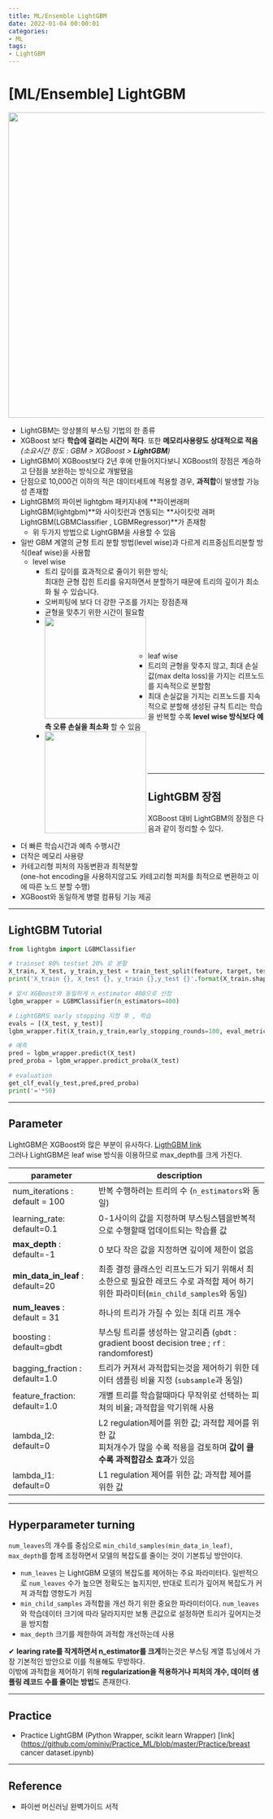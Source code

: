```yaml
---
title: ML/Ensemble LightGBM
date: 2022-01-04 00:00:01
categories:
- ML
tags:
- LightGBM
---
```


# [ML/Ensemble] LightGBM

<img src = "https://drive.google.com/uc?export=download&id=1c8mphxmfI1CjmxCXztcDNv5JhR4vGj5E" width="600px">

- LightGBM는 앙상블의 부스팅 기법의 한 종류
- XGBoost 보다 **학습에 걸리는 시간이 적다**. 또한 **메모리사용량도 상대적으로 적음** *(소요시간 정도 : GBM > XGBoost > **LightGBM**)*
- LightGBM이 XGBoost보다 2년 후에 만들어지다보니 XGBoost의 장점은 계승하고 단점을 보완하는 방식으로 개발됐음
- 단점으로 10,000건 이하의 적은 데이터세트에 적용할 경우, **과적합**이 발생할 가능성 존재함
- LightGBM의 파이썬 lightgbm 패키지내에 **파이썬래퍼 LightGBM(lightgbm)**와 사이킷런과 연동되는 **사이킷럿 래퍼 LightGBM(LGBMClassifier , LGBMRegressor)**가 존재함 
  - 위 두가지 방법으로 LightGBM을 사용할 수 있음 
- 일반 GBM 계열의 균형 트리 분할 방법(level wise)과 다르게 리프중심트리분할 방식(leaf wise)을 사용함
  - level wise 
    - 트리 깊이를 효과적으로 줄이기 위한 방식;<Br>최대한 균형 잡힌 트리를 유지하면서 분할하기 때문에 트리의 깊이가 최소화 될 수 있습니다. 
    - 오버피팅에 보다 더 강한 구조를 가지는 장점존재
    - 균형을 맞추기 위한 시간이 필요함
    - <img src = "https://drive.google.com/uc?export=download&id=1CEgPI0I2UrzxQOX3Au_EF4Z_S0Lm1O8q" width="200px" align=left>
    <br><br><br>
  - leaf wise
    - 트리의 균형을 맞추지 않고, 최대 손실값(max delta loss)을 가지는 리프노드를 지속적으로 분할함
    - 최대 손실값을 가지는 리프노드를 지속적으로 분할해 생성된 규칙 트리는 학습을 반복할 수록 **level wise 방식보다 예측 오류 손실을 최소화** 할 수 있음
    - <img src = "https://drive.google.com/uc?export=download&id=1Ik0IfIcjutP5JMBOJJITdzp_VmCas80f" width="200px" align=left>
    <br><br><br>

---

## LightGBM 장점

XGBoost 대비 LightGBM의 장점은 다음과 같이 정리할 수 있다.

- 더 빠른 학습시간과 예측 수행시간
- 더작은 메모리 사용량
- 카테고리형 피처의 자동변환과 최적분할<br>(one-hot encoding을 사용하지않고도 카테고리형 피처를 최적으로 변환하고 이에 따른 노드 분할 수행)
- XGBoost와 동일하게 병렬 컴퓨팅 기능 제공

---

## LightGBM Tutorial

```python
from lightgbm import LGBMClassifier

# trainset 80% testset 20% 로 분할
X_train, X_test, y_train,y_test = train_test_split(feature, target, test_size=0.2)
print('X_train {}, X_test {}, y_train {},y_test {}'.format(X_train.shape, X_test.shape, y_train.shape,y_test.shape));print('='*50)

# 앞서 XGBoost와 동일하게 n_estimator 400으로 선정
lgbm_wrapper = LGBMClassifier(n_estimators=400)

# LightGBM도 early stopping 지정 후 , 학습
evals = [(X_test, y_test)]
lgbm_wrapper.fit(X_train,y_train,early_stopping_rounds=100, eval_metric='logloss', eval_set=evals, verbose=False)

# 예측
pred = lgbm_wrapper.predict(X_test)
pred_proba = lgbm_wrapper.predict_proba(X_test)

# evaluation
get_clf_eval(y_test,pred,pred_proba)
print('='*50)

```

---

##  Parameter

LightGBM은 XGBoost와 많은 부분이 유사하다. [LigthGBM link](https://lightgbm.readthedocs.io/en/latest/Parameters.html)<br>그러나 LightGBM은 leaf wise 방식을 이용하므로 max_depth를 크게 가진다. 

| parameter                         | description                                                  |
| --------------------------------- | ------------------------------------------------------------ |
| num_iterations  : default = 100   | 반복 수행하려는 트리의 수 (`n_estimators`와 동일)            |
| learning_rate:  default=0.1       | 0-1사이의 값을 지정하며 부스팅스템을반복적으로 수행할때 업데이트되는 학습률 값 |
| **max_depth** : default=-1        | 0 보다 작은 값을 지정하면 깊이에 제한이 없음                 |
| **min_data_in_leaf** : default=20 | 최종 결정 클래스인 리프노드가 되기 위해서 최소한으로 필요한 레코드 수로 과적합 제어 하기위한 파라미터(`min_child_samples`와 동일) |
| **num_leaves** : default = 31     | 하나의 트리가 가질 수 있는 최대 리프 개수                    |
| boosting : default=gbdt           | 부스팅 트리를 생성하는 알고리즘 (`gbdt` : gradient boost decision tree ; `rf` : randomforest) |
| bagging_fraction : default=1.0    | 트리가 커져서 과적합되는것을 제어하기 위한 데이터 샘플링 비율 지정 (`subsample`과 동일) |
| feature_fraction: default=1.0     | 개별 트리를 학습할때마다 무작위로 선택하는 피쳐의 비율; 과적합을 막기위해 사용 |
| lambda_l2: default=0              | L2 regulation제어를 위한 값; 과적합 제어를 위한 값<br>피처개수가 많을 수록 적용을 검토하며 **값이 클수록 과적합감소 효과**가 있음 |
| lambda_l1: default=0              | L1 regulation 제어를 위한 값; 과적합 제어를 위한 값          |

---

## Hyperparameter turning

`num_leaves`의 개수를 중심으로 `min_child_samples(min_data_in_leaf)`, `max_depth`를 함께 조정하면서 모델의 복잡도를 줄이는 것이 기본튜닝 방안이다.

- `num_leaves` 는 LightGBM 모델의 복잡도를 제어하는 주요 파라미터다. 일반적으로 `num_leaves` 수가 높으면 정확도는 높지지만, 반대로 트리가 깊어져 복잡도가 커져 과적합 영향도가 커짐
-  `min_child_samples` 과적합을 개선 하기 위한 중요한 파라미터이다. `num_leaves`  와 학습데이터 크기에 따라 달라지지만 보통 큰값으로 설정하면 트리가 깊어지는것을 방지함
- `max_depth`  크기를 제한하여 과적합 개선하는데 사용

✔ **learing rate를 작게하면서 n_estimator를 크게**하는것은 부스팅 계열 튜닝에서 가장 기본적인 방안으로 이를 적용해도 무방하다. <Br>이밖에 과적합을 제어하기 위해 **regularization을 적용하거나  피처의 개수, 데이터 샘플링 레코드 수를 줄이는 방법**도 존재한다.

--------------------

## Practice

- Practice LightGBM (Python Wrapper, scikit learn Wrapper) [link](https://github.com/ominiv/Practice_ML/blob/master/Practice/breast cancer dataset.ipynb)

-----

## Reference

- 파이썬 머신러닝 완벽가이드 서적
